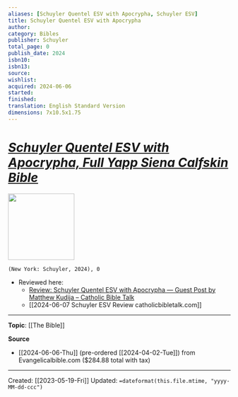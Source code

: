 ```yaml
---
aliases: [Schuyler Quentel ESV with Apocrypha, Schuyler ESV]
title: Schuyler Quentel ESV with Apocrypha
author: 
category: Bibles
publisher: Schuyler
total_page: 0
publish_date: 2024
isbn10: 
isbn13: 
source: 
wishlist: 
acquired: 2024-06-06
started: 
finished: 
translation: English Standard Version
dimensions: 7x10.5x1.75
---
```

# *[Schuyler Quentel ESV with Apocrypha, Full Yapp Siena Calfskin Bible](https://evangelicalbible.com/product/schuyler-quentel-esv-apocrypha-full-yapp-siena-calfskin-bible/)*

<img src="https://evangelicalbible.com/wp-content/uploads/2024/02/Evangelica-Siena1-scaled.jpg" width=150>

`(New York: Schuyler, 2024), 0`

- Reviewed here: 
	- [Review: Schuyler Quentel ESV with Apocrypha — Guest Post by Matthew Kudija – Catholic Bible Talk](https://catholicbibletalk.com/2024/06/review-schuyler-quentel-esv-with-apocrypha-guest-post-by-matthew-kudija/)
	- [[2024-06-07 Schuyler ESV Review catholicbibletalk.com]]

--- 
**Topic**: [[The Bible]]

**Source**
- [[2024-06-06-Thu]] (pre-ordered [[2024-04-02-Tue]]) from Evangelicalbible.com ($284.88 total with tax)

---
Created: [[2023-05-19-Fri]]
Updated: `=dateformat(this.file.mtime, "yyyy-MM-dd-ccc")`